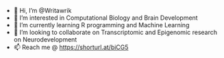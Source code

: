 - 👋 Hi, I’m @Writawrik
- 👀 I’m interested in Computational Biology and Brain Development
- 🌱 I’m currently learning R programming and Machine Learning
- 💞️ I’m looking to collaborate on Transcriptomic and Epigenomic research on Neurodevelopment
- 📫 Reach me @ https://shorturl.at/biCG5

<!---
Writawrik/Writawrik is a ✨ special ✨ repository because its `README.md` (this file) appears on your GitHub profile.
You can click the Preview link to take a look at your changes.
--->
